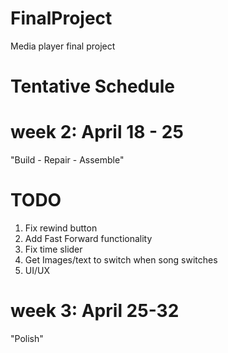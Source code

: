 # FinalProject
Media player final project

# Tentative Schedule

# week 2: April 18 - 25
"Build - Repair - Assemble"
# TODO
1. Fix rewind button
2. Add Fast Forward functionality
3. Fix time slider
4. Get Images/text to switch when song switches
5. UI/UX

# week 3: April 25-32
"Polish"

